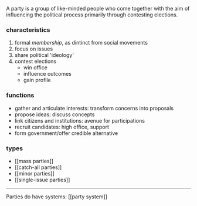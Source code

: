 
A party is a group of like-minded people who come together with the aim of influencing the political process primarily through contesting elections.

### characteristics
1. formal *membership*, as dintinct from social movements
2. focus on issues
3. share political 'ideology'
4. contest elections
	- win office
	- influence outcomes
	- gain profile

### functions
- gather and articulate interests: transform concerns into proposals
- propose ideas: discuss concepts
- link citizens and institutions: avenue for participations
- recruit candidates: high office, support
- form government/offer credible alternative

### types
- [[mass parties]]
- [[catch-all parties]]
- [[minor parties]]
- [[single-issue parties]]

---
Parties do have systems: [[party system]]